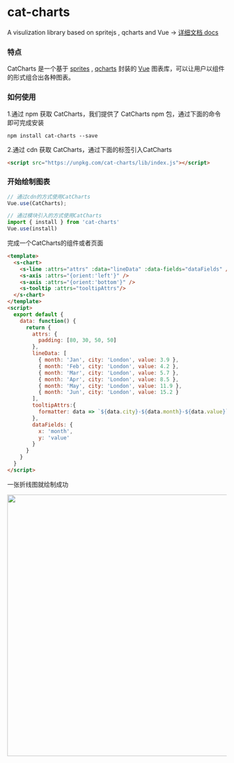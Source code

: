 # cat-charts
A visulization library based on spritejs , qcharts and Vue → <a href="https://www.spritejs.com/catcharts/">详细文档 docs </a>


### 特点
CatCharts 是一个基于 <a href="https://www.spritejs.com">sprites</a> , <a href="https://www.npmjs.com/package/q-charts">qcharts</a> 封装的  <a href="https://vuejs.org/">Vue</a> 图表库，可以让用户以组件的形式组合出各种图表。

### 如何使用

1.通过 npm 获取 CatCharts，我们提供了 CatCharts npm 包，通过下面的命令即可完成安装
``` shell
npm install cat-charts --save
```

2.通过 cdn 获取 CatCharts，通过下面的标签引入CatCharts
``` html
<script src="https://unpkg.com/cat-charts/lib/index.js"></script>
```


### 开始绘制图表



``` javascript
// 通过cdn的方式使用CatCharts
Vue.use(CatCharts);

// 通过模块引入的方式使用CatCharts
import { install } from 'cat-charts'
Vue.use(install)
```
完成一个CatCharts的组件或者页面

``` html
<template>
  <s-chart>
    <s-line :attrs="attrs" :data="lineData" :data-fields="dataFields" />
    <s-axis :attrs="{orient:'left'}" />
    <s-axis :attrs="{orient:'bottom'}" />
    <s-tooltip :attrs="tooltipAttrs"/>
  </s-chart>
</template>
<script>
  export default {
    data: function() {
      return {
        attrs: {
          padding: [80, 30, 50, 50]
        },
        lineData: [
          { month: 'Jan', city: 'London', value: 3.9 },
          { month: 'Feb', city: 'London', value: 4.2 },
          { month: 'Mar', city: 'London', value: 5.7 },
          { month: 'Apr', city: 'London', value: 8.5 },
          { month: 'May', city: 'London', value: 11.9 },
          { month: 'Jun', city: 'London', value: 15.2 }
        ],
        tooltipAttrs:{
          formatter: data => `${data.city}-${data.month}-${data.value}`
        },
        dataFields: {
          x: 'month',
          y: 'value'
        }
      }
    }
  }
</script>
```

一张折线图就绘制成功

<img src="https://p5.ssl.qhimg.com/t0168ca8499a823f418.png" width="600">
